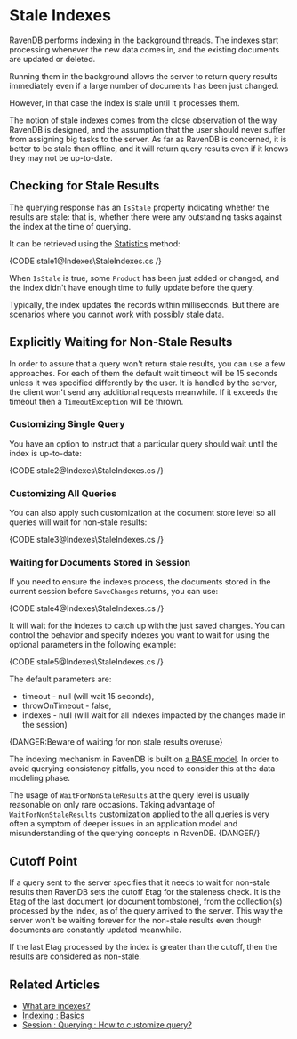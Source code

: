# Stale Indexes

RavenDB performs indexing in the background threads. The indexes start processing whenever the new data comes in, and the existing documents are updated or deleted.

Running them in the background allows the server to return query results immediately even if a large number of documents has been just changed.

However, in that case the index is stale until it processes them. 

The notion of stale indexes comes from the close observation of the way RavenDB is designed, and the assumption that the user should never suffer from assigning big tasks to
the server. As far as RavenDB is concerned, it is better to be stale than offline, and it will return query results even if it knows they may not be up-to-date.

## Checking for Stale Results

The querying response has an `IsStale` property indicating whether the results are stale: that is, whether there were any outstanding tasks against the index at the time of querying.

It can be retrieved using the [Statistics](../client-api/session/querying/how-to-get-query-statistics) method:

{CODE stale1@Indexes\StaleIndexes.cs /}

When `IsStale` is true, some `Product` has been just added or changed, and the index didn't have enough time to fully update before the query.

Typically, the index updates the records within milliseconds. But there are scenarios where you cannot work with possibly stale data.

## Explicitly Waiting for Non-Stale Results

In order to assure that a query won't return stale results, you can use a few approaches. For each of them the default wait timeout will be 15 seconds unless it was specified
differently by the user. It is handled by the server, the client won't send any additional requests meanwhile. If it exceeds the timeout then a `TimeoutException` will be thrown.

### Customizing Single Query

You have an option to instruct that a particular query should wait until the index is up-to-date:

{CODE stale2@Indexes\StaleIndexes.cs /}

### Customizing All Queries

You can also apply such customization at the document store level so all queries will wait for non-stale results:

{CODE stale3@Indexes\StaleIndexes.cs /}

### Waiting for Documents Stored in Session

If you need to ensure the indexes process, the documents stored in the current session before `SaveChanges` returns, you can use:

{CODE stale4@Indexes\StaleIndexes.cs /}

It will wait for the indexes to catch up with the just saved changes. You can control the behavior and specify indexes you want to wait for using the optional 
parameters in the following example:

{CODE stale5@Indexes\StaleIndexes.cs /}

The default parameters are:

  - timeout - null (will wait 15 seconds),
  - throwOnTimeout - false,
  - indexes - null (will wait for all indexes impacted by the changes made in the session)
  
{DANGER:Beware of waiting for non stale results overuse}

The indexing mechanism in RavenDB is built on [a BASE model](../client-api/faq/transaction-support#base-for-query-operations). 
In order to avoid querying consistency pitfalls, you need to consider this at the data modeling phase.

The usage of `WaitForNonStaleResults` at the query level is usually reasonable on only rare occasions. 
Taking advantage of `WaitForNonStaleResults` customization applied to the all queries is very often a symptom of deeper issues in an application model and 
misunderstanding of the querying concepts in RavenDB. 
{DANGER/}


## Cutoff Point

If a query sent to the server specifies that it needs to wait for non-stale results then RavenDB sets the cutoff Etag for the staleness check.
It is the Etag of the last document (or document tombstone), from the collection(s) processed by the index, as of the query arrived to the server.
This way the server won't be waiting forever for the non-stale results even though documents are constantly updated meanwhile.

If the last Etag processed by the index is greater than the cutoff, then the results are considered as non-stale.

## Related Articles

- [What are indexes?](../indexes/what-are-indexes)
- [Indexing : Basics](../indexes/indexing-basics)
- [Session : Querying : How to customize query?](../client-api/session/querying/how-to-customize-query)
